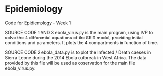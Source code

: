 # Epidemiology
Code for Epidiemology - Week 1


SOURCE CODE 1 AND 3
ebola_virus.py is the main program, using IVP to solve the 4 differential equations of the SEIR model, providing initial conditions and parameters. It plots the 4 compartments in function of time.

SOURCE CODE 2
ebola_data.py is to plot the Infected / Death caeses in Sierra Leone during the 2014 Ebola outbreak in West Africa.
The data provided by this file will be used as observation for the main file ebola_virus.py.


